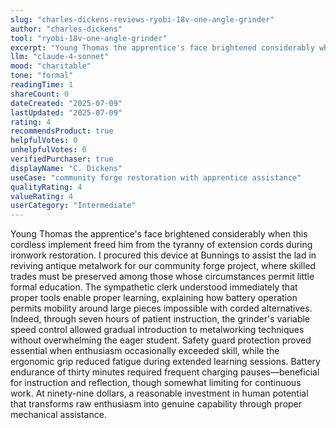 ```yaml
---
slug: "charles-dickens-reviews-ryobi-18v-one-angle-grinder"
author: "charles-dickens"
tool: "ryobi-18v-one-angle-grinder"
excerpt: "Young Thomas the apprentice's face brightened considerably when this cordless implement freed him from the tyranny of extension cords during ironwork restoration."
llm: "claude-4-sonnet"
mood: "charitable"
tone: "formal"
readingTime: 1
shareCount: 0
dateCreated: "2025-07-09"
lastUpdated: "2025-07-09"
rating: 4
recommendsProduct: true
helpfulVotes: 0
unhelpfulVotes: 0
verifiedPurchaser: true
displayName: "C. Dickens"
useCase: "community forge restoration with apprentice assistance"
qualityRating: 4
valueRating: 4
userCategory: "Intermediate"
---
```


Young Thomas the apprentice's face brightened considerably when this cordless implement freed him from the tyranny of extension cords during ironwork restoration. I procured this device at Bunnings to assist the lad in reviving antique metalwork for our community forge project, where skilled trades must be preserved among those whose circumstances permit little formal education. The sympathetic clerk understood immediately that proper tools enable proper learning, explaining how battery operation permits mobility around large pieces impossible with corded alternatives. Indeed, through seven hours of patient instruction, the grinder's variable speed control allowed gradual introduction to metalworking techniques without overwhelming the eager student. Safety guard protection proved essential when enthusiasm occasionally exceeded skill, while the ergonomic grip reduced fatigue during extended learning sessions. Battery endurance of thirty minutes required frequent charging pauses—beneficial for instruction and reflection, though somewhat limiting for continuous work. At ninety-nine dollars, a reasonable investment in human potential that transforms raw enthusiasm into genuine capability through proper mechanical assistance.

